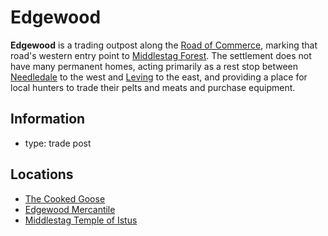 # Edgewood

**Edgewood** is a trading outpost along the [Road of Commerce](../road-of-commerce.md), marking that road's western entry point to [Middlestag Forest](../../../mote/esterfell/lenya/middlestag-forest.md). The settlement does not have many permanent homes, acting primarily as a rest stop between [Needledale](../needledale.md) to the west and [Leving](../leving/leving.md) to the east, and providing a place for local hunters to trade their pelts and meats and purchase equipment.

## Information

- type: trade post

## Locations

- [The Cooked Goose](cooked-goose.md)
- [Edgewood Mercantile](edgewood-mercantile.md)
- [Middlestag Temple of Istus](middlestag-temple-of-istus.md)
